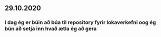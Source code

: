## 29.10.2020

### I dag ég er búin að búa til repository fyrir lokaverkefni oog ég bún að setja inn hvað ætla ég að gera
